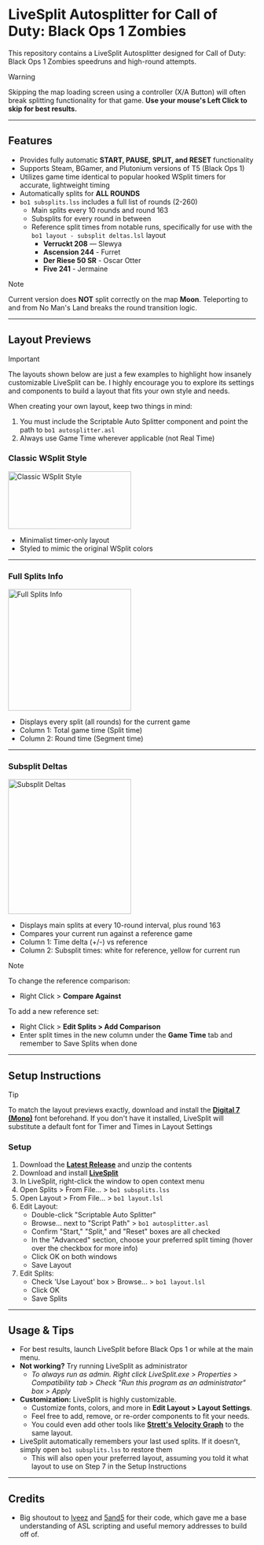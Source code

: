 # LiveSplit Autosplitter for Call of Duty: Black Ops 1 Zombies

This repository contains a LiveSplit Autosplitter designed for Call of Duty: Black Ops 1 Zombies speedruns and high-round attempts.

> [!WARNING]  
> Skipping the map loading screen using a controller (X/A Button) will often break splitting functionality for that game. **Use your mouse's Left Click to skip for best results.**



---

## Features
- Provides fully automatic **START, PAUSE, SPLIT, and RESET** functionality
- Supports Steam, BGamer, and Plutonium versions of T5 (Black Ops 1)
- Utilizes game time identical to popular hooked WSplit timers for accurate, lightweight timing
- Automatically splits for **ALL ROUNDS**
- `bo1 subsplits.lss` includes a full list of rounds (2-260)
   - Main splits every 10 rounds and round 163
   - Subsplits for every round in between
   - Reference split times from notable runs, specifically for use with the `bo1 layout - subsplit deltas.lsl` layout
      - **Verruckt 208** — Slewya
      - **Ascension 244** - Furret
      - **Der Riese 50 SR** - Oscar Otter
      - **Five 241** - Jermaine

> [!NOTE]  
> Current version does **NOT** split correctly on the map **Moon**. Teleporting to and from No Man's Land breaks the round transition logic.

---

## Layout Previews

> [!IMPORTANT]  
> The layouts shown below are just a few examples to highlight how insanely customizable LiveSplit can be. I highly encourage you to explore its settings and components to build a layout that fits your own style and needs.
>
> When creating your own layout, keep two things in mind:
> 1. You must include the Scriptable Auto Splitter component and point the path to `bo1 autosplitter.asl`
> 2. Always use Game Time wherever applicable (not Real Time)

### Classic WSplit Style

<img width="250" height="117" alt="Classic WSplit Style" src="https://github.com/user-attachments/assets/cdeb8d6f-f1cd-48e2-ae5e-99fe11add9e4" />

- Minimalist timer-only layout
- Styled to mimic the original WSplit colors

---

### Full Splits Info

<img width="250" height="247" alt="Full Splits Info" src="https://github.com/user-attachments/assets/1ca65df0-5f05-4f0f-a333-699dd0affa8e" />

- Displays every split (all rounds) for the current game
- Column 1: Total game time (Split time)
- Column 2: Round time (Segment time)

---

### Subsplit Deltas

<img width="250" height="274" alt="Subsplit Deltas" src="https://github.com/user-attachments/assets/3f061fd0-d362-4317-b7b7-cf527774aef3" />

- Displays main splits at every 10-round interval, plus round 163
- Compares your current run against a reference game
- Column 1: Time delta (+/-) vs reference
- Column 2: Subsplit times: white for reference, yellow for current run

> [!NOTE]
> To change the reference comparison:
> - Right Click > **Compare Against**
>
> To add a new reference set:
> - Right Click > **Edit Splits > Add Comparison**
> - Enter split times in the new column under the **Game Time** tab and remember to Save Splits when done
  


---

## Setup Instructions

> [!TIP]
> To match the layout previews exactly, download and install the **[Digital 7 (Mono)](https://www.dafont.com/digital-7.font)** font beforehand. If you don't have it installed, LiveSplit will substitute a default font for Timer and Times in Layout Settings

### Setup

1. Download the **[Latest Release](https://github.com/mrpotatosanta/bo1-zombies-autosplitter/releases/latest)** and unzip the contents
2. Download and install **[LiveSplit](https://livesplit.org/)**
3. In LiveSplit, right-click the window to open context menu
4. Open Splits > From File... > `bo1 subsplits.lss`
5. Open Layout > From File... > `bo1 layout.lsl`
6. Edit Layout:
   - Double-click "Scriptable Auto Splitter"
   - Browse... next to "Script Path" > `bo1 autosplitter.asl`
   - Confirm "Start," "Split," and "Reset" boxes are all checked
   - In the "Advanced" section, choose your preferred split timing (hover over the checkbox for more info)
   - Click OK on both windows
   - Save Layout
7. Edit Splits:
   - Check 'Use Layout' box > Browse... > `bo1 layout.lsl`
   - Click OK
   - Save Splits

---

## Usage & Tips
- For best results, launch LiveSplit before Black Ops 1 or while at the main menu.
- **Not working?** Try running LiveSplit as administrator
   - *To always run as admin. Right click LiveSplit.exe > Properties > Compatibility tab > Check "Run this program as an administrator" box > Apply*
- **Customization:** LiveSplit is highly customizable.
   - Customize fonts, colors, and more in **Edit Layout > Layout Settings**.
   - Feel free to add, remove, or re-order components to fit your needs.
   - You could even add other tools like **[Strett's Velocity Graph](https://github.com/strett/LiveSplit-Velocity-Graph-For-BO1-BO2-WAW-MW2)** to the same layout.
- LiveSplit automatically remembers your last used splits. If it doesn’t, simply open `bo1 subsplits.lss` to restore them
   - This will also open your preferred layout, assuming you told it what layout to use on Step 7 in the Setup Instructions

---

## Credits
- Big shoutout to [lveez](https://github.com/lveez/bo1-timers) and [5and5](https://github.com/5and5/LiveSplitAutoSplitterForBlackOpsZombies) for their code, which gave me a base understanding of ASL scripting and useful memory addresses to build off of.
